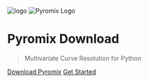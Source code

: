 <!-- { "color": "#f0f0f0", "background": "assets/cover-bg.jpg" } -->
<!-- _coverpage.md -->

![logo](_media/icon.svg)
![Pyromix Logo](assets/logo.png)

# Pyromix Download

> Multivariate Curve Resolution for Python


[Download Pyromix](https://github.com/your-repo)
[Get Started](#main)
